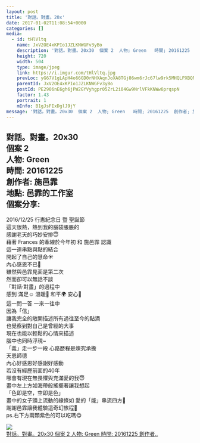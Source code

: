 ```yaml
---
layout: post
title: '對話。對畫。20x' 
date: 2017-01-02T11:08:54+0000 
categories: [] 
media:
  - id: tHlVltq
    name: JxV2OE4xKPIo1JZLKNWGFv3yBo
    description: '對話。對畫。20x30  個案 2  人物; Green   時間; 20161225  創作者..'   
    height: 720
    width: 504
    type: image/jpeg
    link: https://i.imgur.com/tHlVltq.jpg
    prevLoc: yG67V1gLApH4o66GD0rNHXAqnJoXA8TGj86wm6rJc67lw9rk5MHQLPXBQNQ3uz1lOMR5wpF5QGPXjO2qSYo080vZNBUXNDnNk4lEU3B16jrYNLuMAOPrZRREiDq70Ql5ErS7RB1YDr4xfqPLXREOooc74PoADwYJhWvAgVrr0NtvW18jg006Fp6Y1Bp97OU6DEzL88ZnIrPXKEVqlnTKZ91nNK6yF08gl2QvyoHm0OmwyL7RiM672qB7xlSGYB4Nlm3V
    parentId: JxV2OE4xKPIo1JZLKNWGFv3yBo
    postId: PE2906nE6gh6jPW2GYVyhgpr05ZrL2i04Gw9NrlVFkKNWw6prqspN
    factor: 1.43
    portrait: 1
    mInfo: B1gJsFIxDglJ9jY
message: '對話。對畫。20x30  個案 2  人物; Green   時間; 20161225  創作者; 施邑霏  地點; 邑霏的工作室  個..'  
---
```


對話。對畫。20x30  
個案 2  
人物: Green   
時間: 20161225  
創作者: 施邑霏  
地點: 邑霏的工作室  
個案分享:  
-------------------------------------------------  
2016/12/25 行憲紀念日 暨 聖誕節  
這天很熱，熱到我的腦袋脹脹的  
感謝老天的巧妙安排😇  
藉著 Frances 的牽線於今年初 和 施邑霏 認識  
這一連串點與點的結合  
開起了自己的慧命☀️  
內心感恩不已💖  
雖然與邑霏見面是第二次  
然而卻可以無話不談  
「對話·對畫」的過程中  
感到 滿足☺️ 溫暖🌻 和平🌍 安心🌱  
這一問一答 一來一往中  
因為「信」  
讓我完全的敞開描述所有過往至今的點滴  
也覺察到對自己是曾經的大事  
現在也能以輕鬆的心情來描述  
腦中也同時浮現~  
「義」走一步一段 心路歷程是煉究承擔  
天恩師德  
內心好感恩好感謝好感動  
若沒有經歷前面的40年  
哪會有現在無畏懼與充滿愛的我😇  
畫中左上方如海帶般搖擺著讓我想起  
「色即是空，空即是色」  
畫中的女子頭上流動的線條如 愛的「能」串流四方💞  
謝謝邑霏讓我體驗這奇幻旅程🌈  
ps.右下方兩顆紫色的可以吃嗎😋


[//]: #media:  
<a href="https://i.imgur.com/tHlVltq.jpg"><img class="postImage" src="https://i.imgur.com/tHlVltqh.jpg" />  
對話。對畫。20x30
個案 2
人物: Green 
時間: 20161225
創作者..  
 </a>   
